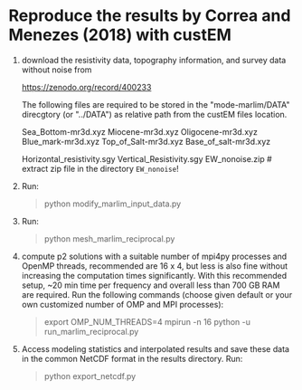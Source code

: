 Reproduce the results by Correa and Menezes (2018) with custEM
==============================================================

1. download the resistivity data, topography information, and survey data 
   without noise from 

   https://zenodo.org/record/400233
   
   The following files are required to be stored in the "mode-marlim/DATA"
   direcgtory (or "../DATA") as relative path from the custEM files location.

   Sea_Bottom-mr3d.xyz
   Miocene-mr3d.xyz
   Oligocene-mr3d.xyz
   Blue_mark-mr3d.xyz
   Top_of_Salt-mr3d.xyz
   Base_of_salt-mr3d.xyz
    
   Horizontal_resistivity.sgy
   Vertical_Resistivity.sgy
   EW_nonoise.zip  # extract zip file in the directory `EW_nonoise`!
   
2. Run: 

   > python modify_marlim_input_data.py
    
3. Run:
    
   > python mesh_marlim_reciprocal.py

4. compute p2 solutions with a suitable number of mpi4py processes and
   OpenMP threads, recommended are 16 x 4, but less is also fine without 
   increasing the computation times significantly. With this recommended
   setup, ~20 min time per frequency and overall less than 700 GB RAM
   are required. Run the following commands (choose given default or
   your own customized number of OMP and MPI processes):
   
   > export OMP_NUM_THREADS=4
   > mpirun -n 16 python -u run_marlim_reciprocal.py

5. Access modeling statistics and interpolated results and save these
   data in the common NetCDF format in the results directory. Run:
   
   > python export_netcdf.py